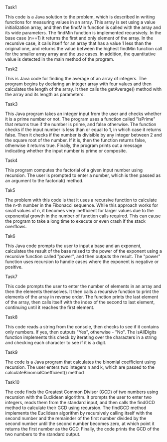Task1

This code is a Java solution to the problem, which is described in writing functions for measuring values ​​in an array.
This array is set using a value initialization array, and then the findMin function is called with the array and its wide parameters.
The findMin function is implemented recursively. In the base case (n==1) it returns the first and only element of the array. In the recursive case, it calls itself for an array that has a value 1 less than the original one, and returns the value between the highest findMin function call for the smaller array array and the use cases.
In addition, the quantitative value is detected in the main method of the program.

Task2

This is Java code for finding the average of an array of integers. The program begins by declaring an integer array with four values and then calculates the length of the array. It then calls the getAverage() method with the array and its length as parameters.

Task3

This Java program takes an integer input from the user and checks whether it is a prime number or not. The program uses a function called "isPrime" that returns true if the number is prime, and false otherwise. The function checks if the input number is less than or equal to 1, in which case it returns false. Then it checks if the number is divisible by any integer between 2 and the square root of the number. If it is, then the function returns false, otherwise it returns true. Finally, the program prints out a message indicating whether the input number is prime or composite.

Task4

This program computes the factorial of a given input number using recursion. The user is prompted to enter a number, which is then passed as an argument to the factorial() method.

Tak5

The problem with this code is that it uses a recursive function to calculate the n-th number in the Fibonacci sequence. While this approach works for small values of n, it becomes very inefficient for larger values due to the exponential growth in the number of function calls required. This can cause the program to take a long time to execute or even crash if the stack overflows.

Tak6

This Java code prompts the user to input a base and an exponent, calculates the result of the base raised to the power of the exponent using a recursive function called "power", and then outputs the result. The "power" function uses recursion to handle cases where the exponent is negative or positive.

Task7

This code prompts the user to enter the number of elements in an array and then the elements themselves. It then calls a recursive function to print the elements of the array in reverse order. The function prints the last element of the array, then calls itself with the index of the second to last element, continuing until it reaches the first element.

Task8

This code reads a string from the console, then checks to see if it contains only numbers. If yes, then outputs "Yes", otherwise - "No". The isAllDigits function implements this check by iterating over the characters in a string and checking each character to see if it is a digit.

Task9

The code is a Java program that calculates the binomial coefficient using recursion. The user enters two integers n and k, which are passed to the calculateBinomialCoefficient() method

Task10

The code finds the Greatest Common Divisor (GCD) of two numbers using recursion with the Euclidean algorithm. It prompts the user to enter two integers, reads them from the standard input, and then calls the findGCD method to calculate their GCD using recursion. The findGCD method implements the Euclidean algorithm by recursively calling itself with the second number and the remainder of the first number divided by the second number until the second number becomes zero, at which point it returns the first number as the GCD. Finally, the code prints the GCD of the two numbers to the standard output.
